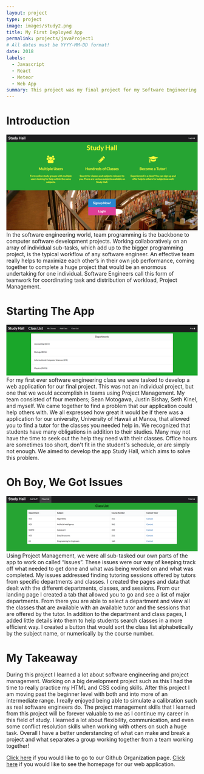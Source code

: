 ```yaml
---
layout: project
type: project
image: images/study2.png
title: My First Deployed App
permalink: projects/javaProject1
# All dates must be YYYY-MM-DD format!
date: 2018
labels:
  - Javascript
  - React
  - Meteor
  - Web App
summary: This project was my final project for my Software Engineering class ICS 314. 
---
```

  Introduction
=================

<img class="ui large right floated image" src="/images/landing.png">
In the software engineering world, team programming is the backbone to computer software development projects. Working collaboratively on an array of individual sub-tasks, which add up to the bigger programming project, is the typical workflow of any software engineer. An effective team really helps to maximize each other’s in their own job performance, coming together to complete a huge project that would be an enormous undertaking for one individual. Software Engineers call this form of teamwork for coordinating task and distribution of workload, Project Management.

  Starting The App
=================

<img class="ui large right floated image" src="/images/dept.png">
For my first ever software engineering class we were tasked to develop a web application for our final project. This was not an individual project, but one that we would accomplish in teams using Project Management. My team consisted of four members; Sean Motogawa, Justin Bishay, Seth Kinel, and myself. We came together to find a problem that our application could help others with. We all expressed how great it would be if there was a application for our university, University of Hawaii at Manoa, that allowed you to find a tutor for the classes you needed help in. We recognized that students have many obligations in addition to their studies. Many may not have the time to seek out the help they need with their classes. Office hours are sometimes too short, don't fit in the student's schedule, or are simply not enough. We aimed to develop the app Study Hall, which aims to solve this problem.

  Oh Boy, We Got Issues
=================

<img class="ui large right floated image" src="/images/classlist.png">
Using Project Management, we were all sub-tasked our own parts of the app to work on called “issues”.  These issues were our way of keeping track off what needed to get done and what was being worked on and what was completed. My issues addressed finding tutoring sessions offered by tutors from specific departments and classes. I created the pages and data that dealt with the different departments, classes, and sessions. From our landing page I created a tab that allowed you to go and see a list of major departments. From there you are able to select a department and view all the classes that are available with an available tutor and the sessions that are offered by the tutor. In addition to the department and class pages, I added little details into them to help students search classes in a more efficient way. I created a button that would sort the class list alphabetically by the subject name, or numerically by the course number.

  My Takeaway 
=================

During this project I learned a lot about software engineering and project management. Working on a big development project such as this I had the time to really practice my HTML and CSS coding skills. After this project I am moving past the beginner level with both and into more of an intermediate range. I really enjoyed being able to simulate a calibration such as real software engineers do. The project management skills that I learned from this project will be forever valuable to me as I continue my career in this field of study. I learned a lot about flexibility, communication, and even some conflict resolution skills when working with others on such a huge task. Overall I have a better understanding of what can make and break a project and what separates a group working together from a team working together!

[Click here](https://github.com/study-hall) if you would like to go to our Github Organization page. [Click here](https://study-hall.github.io/) if you would like to see the homepage for our web application.
